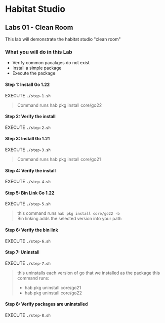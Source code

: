 # Habitat Studio

## Labs 01 - Clean Room
This lab will demonstrate the habitat studio "clean room"

### What you will do in this Lab
- Verify common pacakges do not exist
- Install a simple package
- Execute the package

#### Step 1: Install Go 1.22
EXECUTE ```./step-1.sh```

> Command runs hab pkg install core/go22

#### Step 2: Verify the install
EXECUTE ```./step-2.sh```

#### Step 3: Install Go 1.21
EXECUTE ```./step-3.sh```

> Command runs hab pkg install core/go21

#### Step 4: Verify the install
EXECUTE ```./step-4.sh```

#### Step 5: Bin Link Go 1.22
EXECUTE ```./step-5.sh```

> this command runs ```hab pkg install core/go22 -b```      
> Bin linking adds the selected version into your path

#### Step 6: Verify the bin link
EXECUTE ```./step-6.sh```

#### Step 7: Uninstall
EXECUTE ```./step-7.sh```

> this uninstalls each version of go that we installed as the package
> this command runs:     
> - hab pkg uninstall core/go21
> - hab pkg uninstall core/go22

#### Step 8: Verify packages are uninstalled
EXECUTE ```./step-8.sh```
